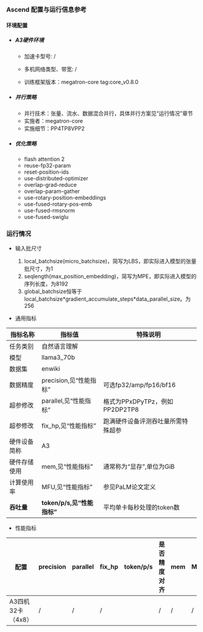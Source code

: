 
### Ascend 配置与运行信息参考
#### 环境配置
- ##### A3硬件环境
    
    - 加速卡型号: /
    - 多机网络类型、带宽: /

   - 训练框架版本：megatron-core tag:core_v0.8.0

- ##### 并行策略

   - 并行技术：张量、流水、数据混合并行，具体并行方案见“运行情况”章节
   - 实施者：megatron-core
   - 实施细节：PP4TP8VPP2

- ##### 优化策略

   - flash attention 2
   - reuse-fp32-param
   - reset-position-ids
   - use-distributed-optimizer
   - overlap-grad-reduce
   - overlap-param-gather
   - use-rotary-position-embeddings
   - use-fused-rotary-pos-emb
   - use-fused-rmsnorm
   - use-fused-swiglu

### 运行情况

* 输入批尺寸
  1. local_batchsize(micro_batchsize)，简写为LBS，即实际进入模型的张量批尺寸，为1
  2. seqlength(max_position_embedding)，简写为MPE，即实际进入模型的序列长度，为8192
  3. global_batchsize恒等于local_batchsize\*gradient_accumulate_steps\*data_parallel_size。为256

* 通用指标

| 指标名称    | 指标值                   | 特殊说明                                     |
| ------- | --------------------- | ---------------------------------------- |
| 任务类别    | 自然语言理解                |                                          |
| 模型      | llama3_70b             |                                          |
| 数据集     | enwiki                 |                                          |
| 数据精度    | precision,见“性能指标”     | 可选fp32/amp/fp16/bf16                     |
| 超参修改    | parallel,见“性能指标”      | 格式为PPxDPyTPz，例如PP2DP2TP8                 |
| 超参修改    | fix_hp,见“性能指标”        | 跑满硬件设备评测吞吐量所需特殊超参                        |
| 硬件设备简称  |  A3                |                                          |
| 硬件存储使用  | mem,见“性能指标”           | 通常称为“显存”,单位为GiB                          |
| 计算使用率   | MFU,见“性能指标”           | 参见PaLM论文定义                               |
| **吞吐量** | **token/p/s,见“性能指标”** | 平均单卡每秒处理的token数                          |

* 性能指标


| 配置                 | precision | parallel    | fix_hp | token/p/s | 是否精度对齐     | mem   | MFU         |
| ------------------ | --------- | ----------- | ------ | --------- | ---------- | ----- | ----------- |
| A3四机32卡（4x8）     | /      | /   | /      |       | /       | / | / |

